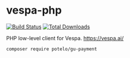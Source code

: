 # vespa-php
[![Build Status](https://travis-ci.org/Escavador/vespa-php.svg?branch=master)](https://travis-ci.org/Escavador/vespa-php) [![Total Downloads](https://poser.pugx.org/escavador/vespa-php/downloads)](https://packagist.org/packages/escavador/vespa-php)

PHP low-level client for Vespa. https://vespa.ai/

```
composer require potelo/gu-payment
```
